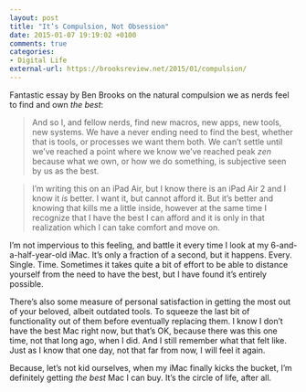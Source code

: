 ```yaml
---
layout: post
title: "It’s Compulsion, Not Obsession"
date: 2015-01-07 19:19:02 +0100
comments: true
categories: 
- Digital Life
external-url: https://brooksreview.net/2015/01/compulsion/
---
```


Fantastic essay by Ben Brooks on the natural compulsion we as nerds feel to find and own _the best_:

> And so I, and fellow nerds, find new macros, new apps, new tools, new systems. We have a never ending need to find the best, whether that is tools, or processes we want them both. We can’t settle until we’ve reached a point where we know we’ve reached peak _zen_ because what we own, or how we do something, is subjective seen by us as the best.

> I’m writing this on an iPad Air, but I know there is an iPad Air 2 and I know it _is_ better. I want it, but cannot afford it. But it’s better and knowing that kills me a little inside, however at the same time I recognize that I have the best I can afford and it is only in that realization which I can take comfort and move on.

I’m not impervious to this feeling, and battle it every time I look at my 6-and-a-half-year-old iMac. It’s only a fraction of a second, but it happens. Every. Single. Time. Sometimes it takes quite a bit of effort to be able to distance yourself from the need to have the best, but I have found it’s entirely possible. 

There’s also some measure of personal satisfaction in getting the most out of your beloved, albeit outdated tools. To squeeze the last bit of functionality out of them before eventually replacing them. I know I don’t have the best Mac right now, but that’s OK, because there was this one time, not that long ago, when I did. And I still remember what that felt like. Just as I know that one day, not that far from now, I will feel it again. 

Because, let’s not kid ourselves, when my iMac finally kicks the bucket, I’m definitely getting _the best_ Mac I can buy. It’s the circle of life, after all.